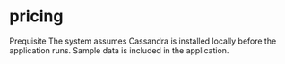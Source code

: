 # pricing

Prequisite
The system assumes Cassandra is installed locally before the application runs. Sample data is included in the application. 
